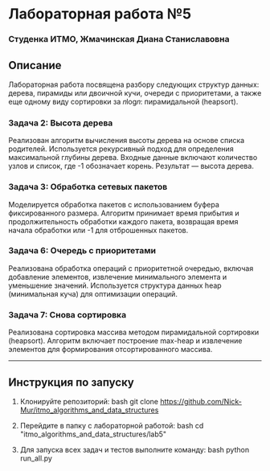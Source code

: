 # Лабораторная работа №5
### Студенка ИТМО, Жмачинская Диана Станиславовна
## Описание
 
 Лабораторная работа посвящена разбору следующих структур данных: дерева, пирамиды или двоичной кучи, очереди с приоритетами, а также еще одному виду сортировки за 𝑛log𝑛: пирамидальной (heapsort). 
 
### Задача 2: Высота дерева 
Реализован алгоритм вычисления высоты дерева на основе списка родителей. Используется рекурсивный подход для определения максимальной глубины дерева. Входные данные включают количество узлов и список, где -1 обозначает корень. Результат — высота дерева. 
 
### Задача 3: Обработка сетевых пакетов
Моделируется обработка пакетов с использованием буфера фиксированного размера. Алгоритм принимает время прибытия и продолжительность обработки каждого пакета, возвращая время начала обработки или -1 для отброшенных пакетов. 
 
### Задача 6: Очередь с приоритетами 
Реализована обработка операций с приоритетной очередью, включая добавление элементов, извлечение минимального элемента и уменьшение значений. Используется структура данных heap (минимальная куча) для оптимизации операций.   
 
### Задача 7: Снова сортировка 
Реализована сортировка массива методом пирамидальной сортировки (heapsort). Алгоритм включает построение max-heap и извлечение элементов для формирования отсортированного массива.   
 
--- 
 
## Инструкция по запуску 
 
1. Клонируйте репозиторий: 
   bash 
   git clone https://github.com/Nick-Mur/itmo_algorithms_and_data_structures 
    
 
2. Перейдите в папку с лабораторной работой: 
   bash 
   cd "itmo_algorithms_and_data_structures/lab5" 
    
 
3. Для запуска всех задач и тестов выполните команду: 
   bash 
   python run_all.py
